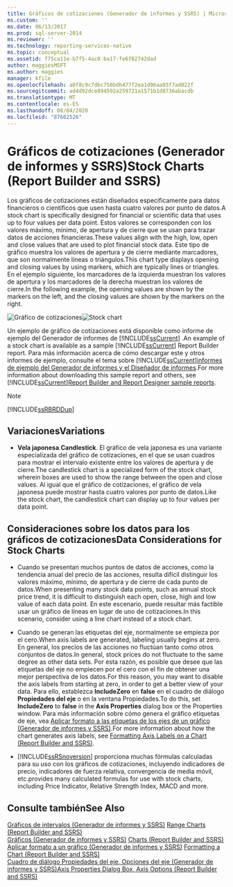 ```yaml
---
title: Gráficos de cotizaciones (Generador de informes y SSRS) | Microsoft Docs
ms.custom: ''
ms.date: 06/13/2017
ms.prod: sql-server-2014
ms.reviewer: ''
ms.technology: reporting-services-native
ms.topic: conceptual
ms.assetid: f75ca11e-b7f5-4ac0-ba17-fe6f82742dad
author: maggiesMSFT
ms.author: maggies
manager: kfile
ms.openlocfilehash: a0f8c9c7dbc750bdb477f2ea1d96aa03f7ad022f
ms.sourcegitcommit: ad4d92dce894592a259721a1571b1d8736abacdb
ms.translationtype: MT
ms.contentlocale: es-ES
ms.lasthandoff: 08/04/2020
ms.locfileid: "87662526"
---
```

# <a name="stock-charts-report-builder-and-ssrs"></a><span data-ttu-id="ce80d-102">Gráficos de cotizaciones (Generador de informes y SSRS)</span><span class="sxs-lookup"><span data-stu-id="ce80d-102">Stock Charts (Report Builder and SSRS)</span></span>
  <span data-ttu-id="ce80d-103">Los gráficos de cotizaciones están diseñados específicamente para datos financieros o científicos que usen hasta cuatro valores por punto de datos.</span><span class="sxs-lookup"><span data-stu-id="ce80d-103">A stock chart is specifically designed for financial or scientific data that uses up to four values per data point.</span></span> <span data-ttu-id="ce80d-104">Estos valores se corresponden con los valores máximo, mínimo, de apertura y de cierre que se usan para trazar datos de acciones financieras.</span><span class="sxs-lookup"><span data-stu-id="ce80d-104">These values align with the high, low, open and close values that are used to plot financial stock data.</span></span> <span data-ttu-id="ce80d-105">Este tipo de gráfico muestra los valores de apertura y de cierre mediante marcadores, que son normalmente líneas o triángulos.</span><span class="sxs-lookup"><span data-stu-id="ce80d-105">This chart type displays opening and closing values by using markers, which are typically lines or triangles.</span></span> <span data-ttu-id="ce80d-106">En el ejemplo siguiente, los marcadores de la izquierda muestran los valores de apertura y los marcadores de la derecha muestran los valores de cierre.</span><span class="sxs-lookup"><span data-stu-id="ce80d-106">In the following example, the opening values are shown by the markers on the left, and the closing values are shown by the markers on the right.</span></span>  
  
 <span data-ttu-id="ce80d-107">![Gráfico de cotizaciones](../media/rs-stockchart.gif "Gráfico de cotizaciones")</span><span class="sxs-lookup"><span data-stu-id="ce80d-107">![Stock chart](../media/rs-stockchart.gif "Stock chart")</span></span>  
  
 <span data-ttu-id="ce80d-108">Un ejemplo de gráfico de cotizaciones está disponible como informe de ejemplo del Generador de informes de [!INCLUDE[ssCurrent](../../../includes/sscurrent-md.md)] .</span><span class="sxs-lookup"><span data-stu-id="ce80d-108">An example of a stock chart is available as a sample [!INCLUDE[ssCurrent](../../../includes/sscurrent-md.md)] Report Builder report.</span></span> <span data-ttu-id="ce80d-109">Para más información acerca de cómo descargar este y otros informes de ejemplo, consulte el tema sobre [!INCLUDE[ssCurrent](../../../includes/sscurrent-md.md)][informes de ejemplo del Generador de informes y el Diseñador de informes](https://go.microsoft.com/fwlink/?LinkId=198283).</span><span class="sxs-lookup"><span data-stu-id="ce80d-109">For more information about downloading this sample report and others, see [!INCLUDE[ssCurrent](../../../includes/sscurrent-md.md)][Report Builder and Report Designer sample reports](https://go.microsoft.com/fwlink/?LinkId=198283).</span></span>  
  
> [!NOTE]  
>  [!INCLUDE[ssRBRDDup](../../includes/ssrbrddup-md.md)]  
  
## <a name="variations"></a><span data-ttu-id="ce80d-110">Variaciones</span><span class="sxs-lookup"><span data-stu-id="ce80d-110">Variations</span></span>  
  
-   <span data-ttu-id="ce80d-111">**Vela japonesa**.</span><span class="sxs-lookup"><span data-stu-id="ce80d-111">**Candlestick**.</span></span> <span data-ttu-id="ce80d-112">El gráfico de vela japonesa es una variante especializada del gráfico de cotizaciones, en el que se usan cuadros para mostrar el intervalo existente entre los valores de apertura y de cierre.</span><span class="sxs-lookup"><span data-stu-id="ce80d-112">The candlestick chart is a specialized form of the stock chart, wherein boxes are used to show the range between the open and close values.</span></span> <span data-ttu-id="ce80d-113">Al igual que el gráfico de cotizaciones, el gráfico de vela japonesa puede mostrar hasta cuatro valores por punto de datos.</span><span class="sxs-lookup"><span data-stu-id="ce80d-113">Like the stock chart, the candlestick chart can display up to four values per data point.</span></span>  
  
## <a name="data-considerations-for-stock-charts"></a><span data-ttu-id="ce80d-114">Consideraciones sobre los datos para los gráficos de cotizaciones</span><span class="sxs-lookup"><span data-stu-id="ce80d-114">Data Considerations for Stock Charts</span></span>  
  
-   <span data-ttu-id="ce80d-115">Cuando se presentan muchos puntos de datos de acciones, como la tendencia anual del precio de las acciones, resulta difícil distinguir los valores máximo, mínimo, de apertura y de cierre de cada punto de datos.</span><span class="sxs-lookup"><span data-stu-id="ce80d-115">When presenting many stock data points, such as annual stock price trend, it is difficult to distinguish each open, close, high and low value of each data point.</span></span> <span data-ttu-id="ce80d-116">En este escenario, puede resultar más factible usar un gráfico de líneas en lugar de uno de cotizaciones.</span><span class="sxs-lookup"><span data-stu-id="ce80d-116">In this scenario, consider using a line chart instead of a stock chart.</span></span>  
  
-   <span data-ttu-id="ce80d-117">Cuando se generan las etiquetas del eje, normalmente se empieza por el cero.</span><span class="sxs-lookup"><span data-stu-id="ce80d-117">When axis labels are generated, labeling usually begins at zero.</span></span>  <span data-ttu-id="ce80d-118">En general, los precios de las acciones no fluctúan tanto como otros conjuntos de datos.</span><span class="sxs-lookup"><span data-stu-id="ce80d-118">In general, stock prices do not fluctuate to the same degree as other data sets.</span></span> <span data-ttu-id="ce80d-119">Por esta razón, es posible que desee que las etiquetas del eje no empiecen por el cero con el fin de obtener una mejor perspectiva de los datos.</span><span class="sxs-lookup"><span data-stu-id="ce80d-119">For this reason, you may want to disable the axis labels from starting at zero, in order to get a better view of your data.</span></span> <span data-ttu-id="ce80d-120">Para ello, establezca **IncludeZero** en **false** en el cuadro de diálogo **Propiedades del eje** o en la ventana Propiedades.</span><span class="sxs-lookup"><span data-stu-id="ce80d-120">To do this, set **IncludeZero** to **false** in the **Axis Properties** dialog box or the Properties window.</span></span> <span data-ttu-id="ce80d-121">Para más información sobre cómo genera el gráfico etiquetas de eje, vea [Aplicar formato a las etiquetas de los ejes de un gráfico &#40;Generador de informes y SSRS&#41;](formatting-axis-labels-on-a-chart-report-builder-and-ssrs.md).</span><span class="sxs-lookup"><span data-stu-id="ce80d-121">For more information about how the chart generates axis labels, see [Formatting Axis Labels on a Chart &#40;Report Builder and SSRS&#41;](formatting-axis-labels-on-a-chart-report-builder-and-ssrs.md).</span></span>  
  
-   [!INCLUDE[ssRSnoversion](../../includes/ssrsnoversion-md.md)] <span data-ttu-id="ce80d-122">proporciona muchas fórmulas calculadas para su uso con los gráficos de cotizaciones, incluyendo indicadores de precio, indicadores de fuerza relativa, convergencia de media móvil, etc.</span><span class="sxs-lookup"><span data-stu-id="ce80d-122">provides many calculated formulas for use with stock charts, including Price Indicator, Relative Strength Index, MACD and more.</span></span>  
  
## <a name="see-also"></a><span data-ttu-id="ce80d-123">Consulte también</span><span class="sxs-lookup"><span data-stu-id="ce80d-123">See Also</span></span>  
 <span data-ttu-id="ce80d-124">[Gráficos de intervalos &#40;Generador de informes y SSRS&#41;](charts-report-builder-and-ssrs.md) </span><span class="sxs-lookup"><span data-stu-id="ce80d-124">[Range Charts &#40;Report Builder and SSRS&#41;](charts-report-builder-and-ssrs.md) </span></span>  
 <span data-ttu-id="ce80d-125">[Gráficos &#40;Generador de informes y SSRS&#41;](charts-report-builder-and-ssrs.md) </span><span class="sxs-lookup"><span data-stu-id="ce80d-125">[Charts &#40;Report Builder and SSRS&#41;](charts-report-builder-and-ssrs.md) </span></span>  
 <span data-ttu-id="ce80d-126">[Aplicar formato a un gráfico &#40;Generador de informes y SSRS&#41;](formatting-a-chart-report-builder-and-ssrs.md) </span><span class="sxs-lookup"><span data-stu-id="ce80d-126">[Formatting a Chart &#40;Report Builder and SSRS&#41;](formatting-a-chart-report-builder-and-ssrs.md) </span></span>  
 [<span data-ttu-id="ce80d-127">Cuadro de diálogo Propiedades del eje, Opciones del eje &#40;Generador de informes y SSRS&#41;</span><span class="sxs-lookup"><span data-stu-id="ce80d-127">Axis Properties Dialog Box, Axis Options &#40;Report Builder and SSRS&#41;</span></span>](../axis-properties-dialog-box-axis-options-report-builder-and-ssrs.md)  
  
  
